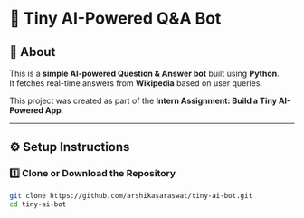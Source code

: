 # 🤖 Tiny AI-Powered Q&A Bot

## 📘 About
This is a **simple AI-powered Question & Answer bot** built using **Python**.  
It fetches real-time answers from **Wikipedia** based on user queries.  

This project was created as part of the **Intern Assignment: Build a Tiny AI-Powered App**.

---

## ⚙️ Setup Instructions

### 1️⃣ Clone or Download the Repository
```bash
git clone https://github.com/arshikasaraswat/tiny-ai-bot.git
cd tiny-ai-bot
